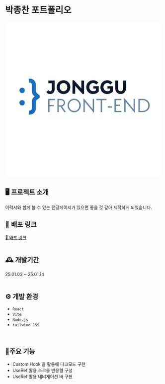 # 박종찬 포트폴리오

<p align="center">
  <img src="https://github.com/Jonggu-code/Portfolio/blob/main/src/assets/basic_logo_hang.png">
</p>

## 🖥️ 프로젝트 소개
이력서와 함께 볼 수 있는 랜딩페이지가 있으면 좋을 것 같아 제작하게 되었습니다.
<br/>

## 🔗 배포 링크
[🔗 배포 링크](https://jonggu-portfolio.vercel.app/)
<br/>
<br/>

## 🕰️ 개발기간
25.01.03 ~ 25.01.14
<br/>
<br/>

## ⚙️ 개발 환경
- `React`
- `Vite`
- `Node.js`
- `tailwind CSS`

<br/>

## 📌주요 기능
<ul>
  <li> Custom Hook 을 활용해 다크모드 구현 </li>
  <li> UseRef 활용 스크롤 반응형 구성 </li>
  <li> UseRef 활용 네비게이션 바 구현 </li>
</ul>
